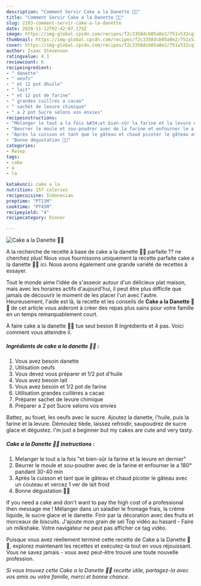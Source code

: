 ```yaml
---
description: "Comment Servir Cake a la Danette 🥮🥮"
title: "Comment Servir Cake a la Danette 🥮🥮"
slug: 2103-comment-servir-cake-a-la-danette
date: 2020-11-12T02:42:07.175Z
image: https://img-global.cpcdn.com/recipes/f2c3358dcb05a8e2/751x532cq70/cake-a-la-danette-🥮🥮-photo-principale-de-la-recette.jpg
thumbnail: https://img-global.cpcdn.com/recipes/f2c3358dcb05a8e2/751x532cq70/cake-a-la-danette-🥮🥮-photo-principale-de-la-recette.jpg
cover: https://img-global.cpcdn.com/recipes/f2c3358dcb05a8e2/751x532cq70/cake-a-la-danette-🥮🥮-photo-principale-de-la-recette.jpg
author: Isaac Stevenson
ratingvalue: 4.1
reviewcount: 6
recipeingredient:
- " danette"
- " oeufs"
- " et 12 pot dhuile"
- " lait"
- " et 12 pot de farine"
- " grandes cuillres a cacao"
- " sachet de levure chimique"
- " a 2 pot Sucre selons vos envies"
recipeinstructions:
- "Melanger le tout a la fois &#34;et bien-sûr la farine et la levure en dernier&#34;"
- "Beurrer le moule et sou-poudrer avec de la farine et enfourner le a 180° pandant 30-40 min"
- "Après la cuisson et tant que le gâteau et chaud picoter le gâteau avec un couteau et vercez 1 ver de lait froid"
- "Bonne dégustation 🥧🥧"
categories:
- Resep
tags:
- cake
- a
- la

katakunci: cake a la 
nutrition: 157 calories
recipecuisine: Indonesian
preptime: "PT13M"
cooktime: "PT45M"
recipeyield: "4"
recipecategory: Dinner

---
```



![Cake a la Danette 🥮🥮](https://img-global.cpcdn.com/recipes/f2c3358dcb05a8e2/751x532cq70/cake-a-la-danette-🥮🥮-photo-principale-de-la-recette.jpg)

A la recherche de recette à base de cake a la danette 🥮🥮 parfaite ?? ne cherchez plus! Nous vous fournissons uniquement la recette parfaite cake a la danette 🥮🥮 ici. Nous avons également une grande variété de recettes à essayer.

Tout le monde aime l'idée de s'asseoir autour d'un délicieux plat maison, mais avec les horaires actifs d'aujourd'hui, il peut être plus difficile que jamais de découvrir le moment de les placer l'un avec l'autre. Heureusement, l'aide est là, la recette et les conseils de <strong> Cake a la Danette 🥮🥮 </strong> de cet article vous aideront à créer des repas plus sains pour votre famille en un temps remarquablement court.

<!--inarticleads1-->

À faire cake a la danette 🥮🥮 tue seul besion 8 Ingrédients et 4 pas. Voici comment vous atteindre il.

##### Ingrédients de cake a la danette 🥮🥮 :

1. Vous avez besoin  danette
1. Utilisation  oeufs
1. Vous devez vous préparer  et 1/2 pot d&#39;huile
1. Vous avez besoin  lait
1. Vous avez besoin  et 1/2 pot de farine
1. Utilisation  grandes cuillères a cacao
1. Préparer  sachet de levure chimique
1. Préparer  a 2 pot Sucre selons vos envies


Battez, au fouet, les oeufs avec le sucre. Ajoutez la danette, l&#39;huile, puis la farine et la levure. Démoulez tiède, laissez refroidir, saupoudrez de sucre glace et dégustez. I&#39;m just a beginner but my cakes are cute and very tasty. 

<!--inarticleads2-->

##### Cake a la Danette 🥮🥮 instructions :

1. Melanger le tout a la fois &#34;et bien-sûr la farine et la levure en dernier&#34;
1. Beurrer le moule et sou-poudrer avec de la farine et enfourner le a 180° pandant 30-40 min
1. Après la cuisson et tant que le gâteau et chaud picoter le gâteau avec un couteau et vercez 1 ver de lait froid
1. Bonne dégustation 🥧🥧


If you need a cake and don&#39;t want to pay the high cost of a professional then message me ! Mélanger dans un saladier le fromage frais, la crème liquide, le sucre glace et le danette. Finir par la décoration avec des fruits et morceaux de biscuits. J&#39;ajoute mon grain de sel Top vidéo au hasard - Faire un milkshake. Votre navigateur ne peut pas afficher ce tag vidéo. 

<!--inarticleads1-->

<p>
Puisque vous avez réellement terminé cette recette de Cake a la Danette 🥮🥮, explorez maintenant les recettes et exécutez-la tout en vous réjouissant. Vous ne savez jamais - vous avez peut-être trouvé une toute nouvelle profession.
</p>

<p>
<i>Si vous trouvez cette Cake a la Danette 🥮🥮 recette utile, partagez-la avec vos amis ou votre famille, merci et bonne chance.</i>
</p>
